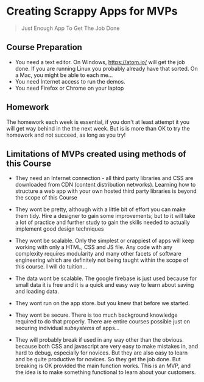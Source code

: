 # Creating Scrappy Apps for MVPs

>
> Just Enough App To Get The Job Done
>

## Course Preparation

* You need a text editor. On Windows, https://atom.io/ will get the job done. If you are running Linux you probably already have that sorted. On a Mac, you might be able to each me... 
* You need Internet access to run the demos.
* You need Firefox or Chrome on your laptop

## Homework

The homework each week is essential, if you don't at least attempt it you will get way
behind in the the next week. But is is more than OK to try the homework and
not succeed, as long as you try!

## Limitations of MVPs created using methods of this Course

* They need an Internet connection - all third party libraries and CSS are
  downloaded from CDN (content distribution networks). Learning how to structure
  a web app with your own hosted third party libraries is beyond the scope of
  this Course

* They wont be pretty, although with a little bit of effort you can make them tidy.
  Hire a designer to gain some improvements; but to it will take a lot of practice
  and further study to gain the skills needed to actually implement good design techniques

* They wont be scalable. Only the simplest or crappiest of apps will keep working
  with only a HTML, CSS and JS file. Any code with any complexity requires
  modularity and many other facets of software engineering which are definitely
  not being taught within the scope of this course. I will do tuition...

* The data wont be scalable. The google firebase is just used because for small
  data it is free and it is a quick and easy way to learn about saving
  and loading data.

* They wont run on the app store. but you knew that before we started.

* They wont be secure. There is too much background knowledge required to do
  that properly. There are entire courses possible just on securing individual
  _subsystems_ of apps...

* They will probably break if used in any way other than the obvious. because
  both CSS and javascript are very easy to make mistakes in, and hard to debug,
  especially for novices. But they are also easy to learn and be quite productive
  for novices. So they get the job done.
  But breaking is OK provided the main function works. This is an MVP, and the idea is to make something functional
  to learn about your customers.
